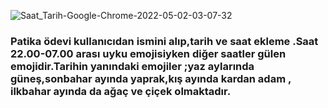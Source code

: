 

![Saat_Tarih-Google-Chrome-2022-05-02-03-07-32](https://user-images.githubusercontent.com/83772404/166170463-eacd2084-e243-43a5-81c2-9fd5a8c66bb2.gif)


### Patika ödevi kullanıcıdan ismini alıp,tarih ve saat ekleme .Saat 22.00-07.00 arası uyku emojisiyken diğer saatler gülen emojidir.Tarihin yanındaki emojiler ;yaz aylarında güneş,sonbahar ayında yaprak,kış ayında kardan adam , ilkbahar ayında da ağaç ve çiçek  olmaktadır.
